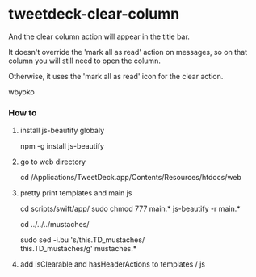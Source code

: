 tweetdeck-clear-column
======================

And the clear column action will appear in the title bar.

It doesn't override the 'mark all as read' action on messages, so on that column you will still need to open the column.

Otherwise, it uses the 'mark all as read' icon for the clear action.

wbyoko

### How to

1. install js-beautify globaly

	npm -g install js-beautify

2. go to web directory
	
	cd /Applications/TweetDeck.app/Contents/Resources/htdocs/web

3. pretty print templates and main js

	cd scripts/swift/app/
	sudo chmod 777 main.*
	js-beautify -r main.*

	cd ../../../mustaches/

	sudo sed -i.bu 's/this\.TD_mustaches/\
this\.TD_mustaches/g' mustaches.*

4. add isClearable and hasHeaderActions to templates / js

